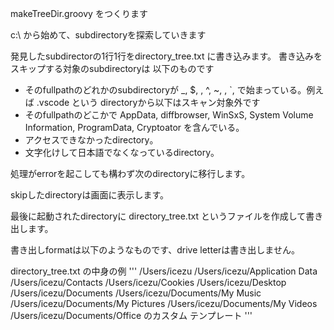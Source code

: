 
makeTreeDir.groovy をつくります

c:\ から始めて、subdirectoryを探索していきます

発見したsubdirectorの1行1行をdirectory_tree.txt に書き込みます。
書き込みをスキップする対象のsubdirectoryは
以下のものです
- そのfullpathのどれかのsubdirectoryが _, $, , ^, ~, , `, で始まっている。例えば .vscode という directoryから以下はスキャン対象外です
- そのfullpathのどこかで AppData, diffbrowser, WinSxS, System Volume Information, ProgramData, Cryptoator を含んでいる。
- アクセスできなかったdirectory。
- 文字化けして日本語でなくなっているdirectory。

処理がerrorを起こしても構わず次のdirectoryに移行します。

skipしたdirectoryは画面に表示します。


最後に起動されたdirectoryに directory_tree.txt というファイルを作成して書き出します。

書き出しformatは以下のようなものです、drive letterは書き出しません。

directory_tree.txt の中身の例
'''
/Users/icezu
/Users/icezu/Application Data
/Users/icezu/Contacts
/Users/icezu/Cookies
/Users/icezu/Desktop
/Users/icezu/Documents
/Users/icezu/Documents/My Music
/Users/icezu/Documents/My Pictures
/Users/icezu/Documents/My Videos
/Users/icezu/Documents/Office のカスタム テンプレート
'''
